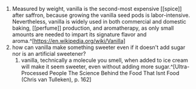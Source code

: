 1. Measured by weight, vanilla is the second-most expensive [[spice]] after saffron, because growing the vanilla seed pods is labor-intensive. Nevertheless, vanilla is widely used in both commercial and domestic baking, [[perfume]] production, and aromatherapy, as only small amounts are needed to impart its signature flavor and aroma.^[https://en.wikipedia.org/wiki/Vanilla]
2. how can vanilla make something sweeter even if it doesn't add sugar nor is an artificial sweetener?
	1. vanilla, technically a molecule you smell, when added to ice cream will make it seem sweeter, even without adding more sugar.^[Ultra-Processed People The Science Behind the Food That Isnt Food (Chris van Tulleken), p. 162]